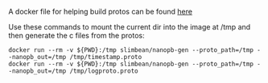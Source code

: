 A docker file for helping build protos can be found [here](https://github.com/grafana/arduino-snappy-proto/blob/main/src/proto/Dockerfile)

Use these commands to mount the current dir into the image at /tmp and then generate the c files from the protos:



```
docker run --rm -v ${PWD}:/tmp slimbean/nanopb-gen --proto_path=/tmp --nanopb_out=/tmp /tmp/timestamp.proto
docker run --rm -v ${PWD}:/tmp slimbean/nanopb-gen --proto_path=/tmp --nanopb_out=/tmp /tmp/logproto.proto
```
